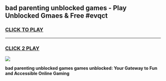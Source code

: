 
## bad parenting unblocked games - Play Unblocked Gmaes & Free #evqct
<h3>
<a href="https://premium.freeplayer.one?title=bad_parenting_unblocked_games&ref=03M">CLICK TO PLAY</a></h3>
<hr>

<h3>
<a href="https://premium.freeplayer.one?title=bad_parenting_unblocked_games&ref=03M">CLICK 2 PLAY</a>
  
</h3>

<a href="https://premium.freeplayer.one?title=bad_parenting_unblocked_games&ref=03M"><img src="https://clearcache.store/games.png"></a>


**bad parenting unblocked games games unblocked: Your Gateway to Fun and Accessible Online Gaming**
